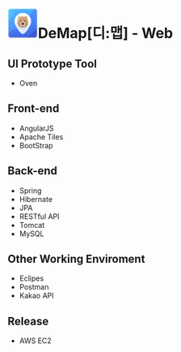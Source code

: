 # ![demap_icon](./img/demapicon.png)DeMap[디:맵] - Web  
## UI Prototype Tool    
  * Oven  
## Front-end  
  * AngularJS  
  * Apache Tiles  
  * BootStrap  
## Back-end  
  * Spring  
  * Hibernate  
  * JPA
  * RESTful API  
  * Tomcat  
  * MySQL  
## Other Working Enviroment  
  * Eclipes  
  * Postman  
  * Kakao API  
## Release  
  * AWS EC2   
